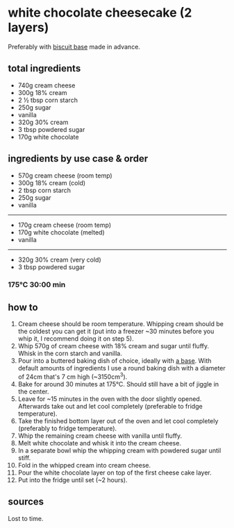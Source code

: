# white chocolate cheesecake (2 layers)

Preferably with [biscuit base](biscuit-base) made in advance.

## total ingredients

- 740g cream cheese
- 300g 18% cream
- 2 ½ tbsp corn starch
- 250g sugar
- vanilla
- 320g 30% cream
- 3 tbsp powdered sugar
- 170g white chocolate

## ingredients by use case & order

- 570g cream cheese (room temp)
- 300g 18% cream (cold)
- 2 tbsp corn starch
- 250g sugar
- vanilla
---
- 170g cream cheese (room temp)
- 170g white chocolate (melted)
- vanilla
---
- 320g 30% cream (very cold)
- 3 tbsp powdered sugar

### 175°C 30:00 min

## how to

1. Cream cheese should be room temperature. Whipping cream should be the coldest you can get it (put into a freezer ~30 minutes before you whip it, I recommend doing it on step 5).
2. Whip 570g of cream cheese with 18% cream and sugar until fluffy. Whisk in the corn starch and vanilla.
3. Pour into a buttered baking dish of choice, ideally with [a base](biscuit-base). With default amounts of ingredients I use a round baking dish with a diameter of 24cm that's 7 cm high (~3150cm<sup>3</sup>).
4. Bake for around 30 minutes at 175°C. Should still have a bit of jiggle in the center.
5. Leave for ~15 minutes in the oven with the door slightly opened. Afterwards take out and let cool completely (preferable to fridge temperature).
6. Take the finished bottom layer out of the oven and let cool completely (preferably to fridge temperature).
7. Whip the remaining cream cheese with vanilla until fluffy.
8. Melt white chocolate and whisk it into the cream cheese.
9. In a separate bowl whip the whipping cream with powdered sugar until stiff.
10. Fold in the whipped cream into cream cheese.
11. Pour the white chocolate layer on top of the first cheese cake layer.
12. Put into the fridge until set (~2 hours).

## sources

Lost to time.
